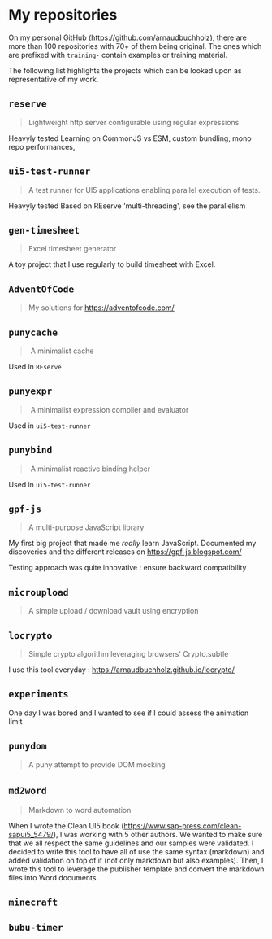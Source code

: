 # My repositories

On my personal GitHub (https://github.com/arnaudbuchholz), there are more than 100 repositories with 70+ of them being original.
The ones which are prefixed with `training-` contain examples or training material.

The following list highlights the projects which can be looked upon as representative of my work.

## `reserve`

> Lightweight http server configurable using regular expressions.

Heavyly tested
Learning on CommonJS vs ESM, custom bundling, mono repo
performances, 

## `ui5-test-runner`

> A test runner for UI5 applications enabling parallel execution of tests.

Heavyly tested
Based on REserve
'multi-threading', see the parallelism 

## `gen-timesheet`

> Excel timesheet generator

A toy project that I use regularly to build timesheet with Excel.


## `AdventOfCode`

> My solutions for https://adventofcode.com/

## `punycache`

> A minimalist cache

Used in `REserve`

## `punyexpr`

> A minimalist expression compiler and evaluator

Used in `ui5-test-runner`

## `punybind`

> A minimalist reactive binding helper

Used in `ui5-test-runner`

## `gpf-js`

> A multi-purpose JavaScript library

My first big project that made me *really* learn JavaScript.
Documented my discoveries and the different releases on https://gpf-js.blogspot.com/

Testing approach was quite innovative : ensure backward compatibility 

## `microupload`

> A simple upload / download vault using encryption

## `locrypto`

> Simple crypto algorithm leveraging browsers' Crypto.subtle

I use this tool everyday : https://arnaudbuchholz.github.io/locrypto/

## `experiments`

One day I was bored and I wanted to see if I could assess the animation limit

## `punydom`

> A puny attempt to provide DOM mocking

## `md2word` 

> Markdown to word automation

When I wrote the Clean UI5 book (https://www.sap-press.com/clean-sapui5_5479/), I was working with 5 other authors.
We wanted to make sure that we all respect the same guidelines and our samples were validated.
I decided to write this tool to have all of use the same syntax (markdown) and added validation on top of it (not only markdown but also examples).
Then, I wrote this tool to leverage the publisher template and convert the markdown files into Word documents.

## `minecraft`



## `bubu-timer`



